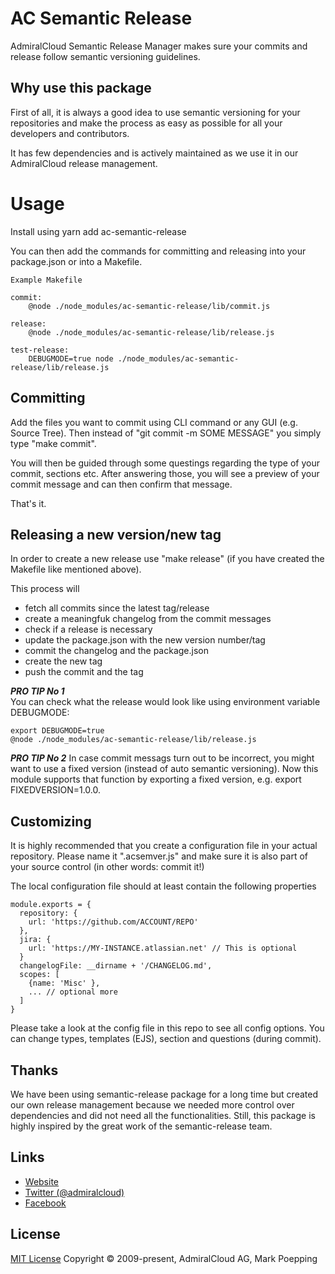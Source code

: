 # AC Semantic Release
AdmiralCloud Semantic Release Manager makes sure your commits and release follow semantic versioning guidelines.

## Why use this package
First of all, it is always a good idea to use semantic versioning for your repositories and make the process as easy as possible for all your developers and contributors.

It has few dependencies and is actively maintained as we use it in our AdmiralCloud release management.

# Usage
Install using yarn add ac-semantic-release

You can then add the commands for committing and releasing into your package.json or into a Makefile.

```
Example Makefile

commit:
	@node ./node_modules/ac-semantic-release/lib/commit.js

release:
	@node ./node_modules/ac-semantic-release/lib/release.js

test-release:
	DEBUGMODE=true node ./node_modules/ac-semantic-release/lib/release.js  
```

## Committing
Add the files you want to commit using CLI command or any GUI (e.g. Source Tree). Then instead of "git commit -m SOME MESSAGE" you simply type "make commit".

You will then be guided through some questings regarding the type of your commit, sections etc. After answering those, you will see a preview of your commit message and can then confirm that message.

That's it.

## Releasing a new version/new tag
In order to create a new release use "make release" (if you have created the Makefile like mentioned above).

This process will
+ fetch all commits since the latest tag/release
+ create a meaningfuk changelog from the commit messages
+ check if a release is necessary
+ update the package.json with the new version number/tag
+ commit the changelog and the package.json
+ create the new tag
+ push the commit and the tag

***PRO TIP No 1***   
You can check what the release would look like using environment variable DEBUGMODE:
```
export DEBUGMODE=true
@node ./node_modules/ac-semantic-release/lib/release.js
```

***PRO TIP No 2***
In case commit messags turn out to be incorrect, you might want to use a fixed version (instead of auto semantic versioning). Now this module supports that function by exporting a fixed version, e.g. export FIXEDVERSION=1.0.0.

## Customizing
It is highly recommended that you create a configuration file in your actual repository. Please name it ".acsemver.js" and make sure it is also part of your source control (in other words: commit it!)

The local configuration file should at least contain the following properties

```
module.exports = {
  repository: {
    url: 'https://github.com/ACCOUNT/REPO'
  },
  jira: {
    url: 'https://MY-INSTANCE.atlassian.net' // This is optional
  }
  changelogFile: __dirname + '/CHANGELOG.md',
  scopes: [
    {name: 'Misc' },
    ... // optional more
  ]
}
```

Please take a look at the config file in this repo to see all config options. You can change types, templates (EJS), section and questions (during commit).

## Thanks
We have been using semantic-release package for a long time but created our own release management because we needed more control over dependencies and did not need all the functionalities. Still, this package is highly inspired by the great work of the semantic-release team.

## Links
- [Website](https://www.admiralcloud.com/)
- [Twitter (@admiralcloud)](https://twitter.com/admiralcloud)
- [Facebook](https://www.facebook.com/MediaAssetManagement/)

## License

[MIT License](https://opensource.org/licenses/MIT) Copyright © 2009-present, AdmiralCloud AG, Mark Poepping